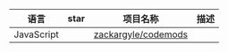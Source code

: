 语言|star|项目名称|描述
---|---|---|---
JavaScript| |[zackargyle/codemods](https://github.com/zackargyle/codemods)| 
